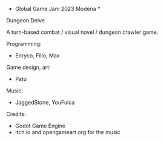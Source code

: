 * Global Game Jam 2023 Modena *

Dungeon Delve

A turn-based combat / visual novel / dungeon crawler game.

Programming:
* Enryco, Fillo, Max

Game design, art:
* Patu

Music:
* JaggedStone, YouFulca

Credits:
* Godot Game Engine
* itch.io and opengameart.org for the music